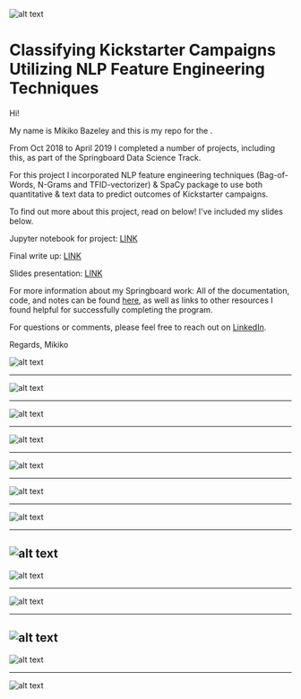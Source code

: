 ![alt text](
       https://github.com/MMBazel/springboard-program/blob/master/0.jpg
      )



# Classifying Kickstarter Campaigns Utilizing NLP Feature Engineering Techniques

Hi!

My name is Mikiko Bazeley and this is my repo for the . 

From Oct 2018 to April 2019 I completed a number of projects, including this, as part of the Springboard Data Science Track. 

For this project I incorporated NLP feature engineering techniques (Bag-of-Words, N-Grams and TFID-vectorizer) & SpaCy package to use both quantitative & text data to predict outcomes of Kickstarter campaigns.


To find out more about this project, read on below! I've included my slides below. 

Jupyter notebook for project: [LINK](https://github.com/MMBazel/Predicting-Kickstarter-Campaign-Outcomes-Using-NLP-Feature-Engineering/blob/master/Model%2BAnalysis/Capstone%202%20-%20Kickstarter%20-%20Final%20Submission.ipynb)  

Final write up: [LINK](https://github.com/MMBazel/Predicting-Kickstarter-Campaign-Outcomes-Using-NLP-Feature-Engineering/blob/master/Capstone%202_%20Final%20Summary.pdf) 

Slides presentation: [LINK](https://github.com/MMBazel/Predicting-Kickstarter-Campaign-Outcomes-Using-NLP-Feature-Engineering/tree/master/Detailed%20Milestone%20Reports) 


For more information about my Springboard work: All of the documentation, code, and notes can be found [here](https://github.com/MMBazel/springboard-program), as well as links to other resources I found helpful for successfully completing the program. 

For questions or comments, please feel free to reach out on [LinkedIn](https://www.linkedin.com/in/mikikobazeley/). 

Regards,
Mikiko

![alt text](
       https://github.com/MMBazel/springboard-program/blob/master/Additional%20Resources/profile_pic_jpeg.jpg?raw=true
      )

--------------------------------------------------------------------------------------------------------------------------------


![alt text](https://github.com/MMBazel/Predicting-Kickstarter-Campaign-Outcomes-Using-NLP-Feature-Engineering/blob/master/Slide%20JPGs/Slide1.JPG?raw=true
      )
      
-------------------------------------------------------------------------------------------------------------------------------- 

![alt text](https://github.com/MMBazel/Predicting-Kickstarter-Campaign-Outcomes-Using-NLP-Feature-Engineering/blob/master/Slide%20JPGs/Slide2.JPG?raw=true
      )

--------------------------------------------------------------------------------------------------------------------------------
![alt text](https://github.com/MMBazel/Predicting-Kickstarter-Campaign-Outcomes-Using-NLP-Feature-Engineering/blob/master/Slide%20JPGs/Slide3.JPG?raw=true
      )

--------------------------------------------------------------------------------------------------------------------------------
![alt text](https://github.com/MMBazel/Predicting-Kickstarter-Campaign-Outcomes-Using-NLP-Feature-Engineering/blob/master/Slide%20JPGs/Slide4.JPG?raw=true
      )

--------------------------------------------------------------------------------------------------------------------------------
![alt text](https://github.com/MMBazel/Predicting-Kickstarter-Campaign-Outcomes-Using-NLP-Feature-Engineering/blob/master/Slide%20JPGs/Slide5.JPG?raw=true
      )

--------------------------------------------------------------------------------------------------------------------------------
![alt text](https://github.com/MMBazel/Predicting-Kickstarter-Campaign-Outcomes-Using-NLP-Feature-Engineering/blob/master/Slide%20JPGs/Slide6.JPG?raw=true
      )
      
--------------------------------------------------------------------------------------------------------------------------------
![alt text](https://github.com/MMBazel/Predicting-Kickstarter-Campaign-Outcomes-Using-NLP-Feature-Engineering/blob/master/Slide%20JPGs/Slide7.JPG?raw=true
      )
--------------------------------------------------------------------------------------------------------------------------------
![alt text](https://github.com/MMBazel/Predicting-Kickstarter-Campaign-Outcomes-Using-NLP-Feature-Engineering/blob/master/Slide%20JPGs/Slide8.JPG?raw=true
      )

--------------------------------------------------------------------------------------------------------------------------------
![alt text](https://github.com/MMBazel/Predicting-Kickstarter-Campaign-Outcomes-Using-NLP-Feature-Engineering/blob/master/Slide%20JPGs/Slide9.JPG?raw=true
      )

--------------------------------------------------------------------------------------------------------------------------------
![alt text](https://github.com/MMBazel/Predicting-Kickstarter-Campaign-Outcomes-Using-NLP-Feature-Engineering/blob/master/Slide%20JPGs/Slide10.JPG?raw=true
      )
--------------------------------------------------------------------------------------------------------------------------------
![alt text](https://github.com/MMBazel/Predicting-Kickstarter-Campaign-Outcomes-Using-NLP-Feature-Engineering/blob/master/Slide%20JPGs/Slide11.JPG?raw=true
      )
      
--------------------------------------------------------------------------------------------------------------------------------
![alt text](https://github.com/MMBazel/Predicting-Kickstarter-Campaign-Outcomes-Using-NLP-Feature-Engineering/blob/master/Slide%20JPGs/Slide12.JPG?raw=true
      )

